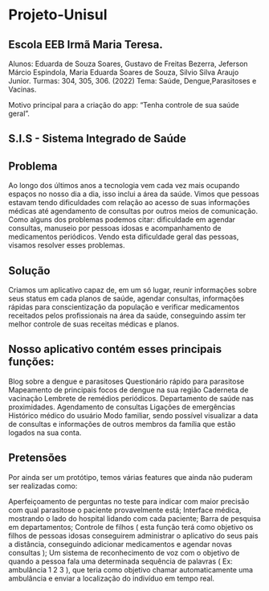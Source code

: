 # Projeto-Unisul

## Escola EEB Irmã Maria Teresa.
Alunos: Eduarda de Souza Soares, Gustavo de Freitas Bezerra, Jeferson Márcio Espindola, Maria Eduarda Soares de Souza, Silvio Silva Araujo Junior.
Turmas: 304, 305, 306. (2022)
Tema: Saúde, Dengue,Parasitoses e Vacinas.                                                 

Motivo principal para a criação do app: “Tenha controle de sua saúde geral”.

## S.I.S - Sistema Integrado de Saúde

## Problema
Ao longo dos últimos anos a tecnologia vem cada vez mais ocupando espaços no nosso dia a dia, isso inclui a área da saúde. Vimos que pessoas estavam tendo dificuldades com relação ao acesso de suas informações médicas até agendamento de consultas por outros meios de comunicação. Como alguns dos problemas podemos citar: dificuldade em agendar consultas, manuseio por pessoas idosas e acompanhamento de medicamentos periódicos. Vendo esta dificuldade geral das pessoas, visamos resolver esses problemas.

## Solução
Criamos um aplicativo capaz de, em um só lugar, reunir informações sobre seus status em cada planos de saúde, agendar consultas, informações rápidas para conscientização da população e verificar medicamentos receitados pelos profissionais na área da saúde, conseguindo assim ter melhor controle de suas receitas médicas e planos.

## Nosso aplicativo contém esses principais funções:

Blog sobre a dengue e parasitoses
Questionário rápido para parasitose
Mapeamento de principais focos de dengue na sua região
Caderneta de vacinação 
Lembrete de remédios periódicos.
Departamento de saúde nas proximidades.
Agendamento de consultas
Ligações de emergências
Histórico médico do usuário 
Modo familiar, sendo possível visualizar a data de consultas e informações de outros membros da família que estão logados na sua conta.


## Pretensões	

Por ainda ser um protótipo, temos várias features que ainda não puderam ser realizadas como: 

Aperfeiçoamento de perguntas no teste para indicar com maior precisão com qual parasitose o paciente provavelmente está;
Interface médica, mostrando o lado do hospital lidando com cada paciente;
Barra de pesquisa em departamentos;
Controle de filhos ( esta função terá como objetivo os filhos de pessoas idosas conseguirem administrar o aplicativo do seus pais a distância, conseguindo adicionar medicamentos e agendar novas consultas );
Um sistema de reconhecimento de voz com o objetivo de quando a pessoa fala uma determinada sequência de palavras ( Ex: ambulância 1 2 3 ), que teria como objetivo chamar automaticamente uma ambulância e enviar a localização do indivíduo em tempo real.
